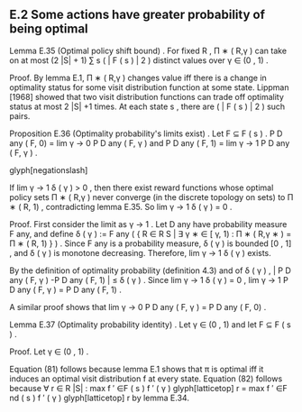 ## E.2 Some actions have greater probability of being optimal

Lemma E.35 (Optimal policy shift bound) . For fixed R , Π ∗ ( R,γ ) can take on at most (2 |S| + 1) ∑ s ( | F ( s ) | 2 ) distinct values over γ ∈ (0 , 1) .

Proof. By lemma E.1, Π ∗ ( R,γ ) changes value iff there is a change in optimality status for some visit distribution function at some state. Lippman [1968] showed that two visit distribution functions can trade off optimality status at most 2 |S| +1 times. At each state s , there are ( | F ( s ) | 2 ) such pairs.

Proposition E.36 (Optimality probability's limits exist) . Let F ⊆ F ( s ) . P D any ( F, 0) = lim γ → 0 P D any ( F, γ ) and P D any ( F, 1) = lim γ → 1 P D any ( F, γ ) .

glyph[negationslash]

If lim γ → 1 δ ( γ ) &gt; 0 , then there exist reward functions whose optimal policy sets Π ∗ ( R,γ ) never converge (in the discrete topology on sets) to Π ∗ ( R, 1) , contradicting lemma E.35. So lim γ → 1 δ ( γ ) = 0 .

Proof. First consider the limit as γ → 1 . Let D any have probability measure F any, and define δ ( γ ) := F any ( { R ∈ R S | ∃ γ ∗ ∈ [ γ, 1) : Π ∗ ( R,γ ∗ ) = Π ∗ ( R, 1) } ) . Since F any is a probability measure, δ ( γ ) is bounded [0 , 1] , and δ ( γ ) is monotone decreasing. Therefore, lim γ → 1 δ ( γ ) exists.

By the definition of optimality probability (definition 4.3) and of δ ( γ ) , | P D any ( F, γ ) -P D any ( F, 1) | ≤ δ ( γ ) . Since lim γ → 1 δ ( γ ) = 0 , lim γ → 1 P D any ( F, γ ) = P D any ( F, 1) .

A similar proof shows that lim γ → 0 P D any ( F, γ ) = P D any ( F, 0) .

Lemma E.37 (Optimality probability identity) . Let γ ∈ (0 , 1) and let F ⊆ F ( s ) .

<!-- formula-not-decoded -->

Proof. Let γ ∈ (0 , 1) .

<!-- formula-not-decoded -->

<!-- formula-not-decoded -->

Equation (81) follows because lemma E.1 shows that π is optimal iff it induces an optimal visit distribution f at every state. Equation (82) follows because ∀ r ∈ R |S| : max f ′ ∈F ( s ) f ′ ( γ ) glyph[latticetop] r = max f ′ ∈F nd ( s ) f ′ ( γ ) glyph[latticetop] r by lemma E.34.